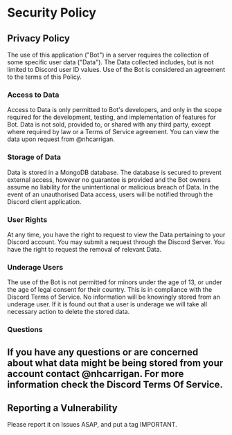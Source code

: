 # Security Policy

## Privacy Policy
The use of this application ("Bot") in a server requires the collection of some specific user data ("Data"). The Data collected includes, but is not limited to Discord user ID values. Use of the Bot is considered an agreement to the terms of this Policy.

### Access to Data
Access to Data is only permitted to Bot's developers, and only in the scope required for the development, testing, and implementation of features for Bot. Data is not sold, provided to, or shared with any third party, except where required by law or a Terms of Service agreement. You can view the data upon request from @nhcarrigan.

### Storage of Data
Data is stored in a MongoDB database. The database is secured to prevent external access, however no guarantee is provided and the Bot owners assume no liability for the unintentional or malicious breach of Data. In the event of an unauthorised Data access, users will be notified through the Discord client application.

### User Rights
At any time, you have the right to request to view the Data pertaining to your Discord account. You may submit a request through the Discord Server. You have the right to request the removal of relevant Data.

### Underage Users
The use of the Bot is not permitted for minors under the age of 13, or under the age of legal consent for their country. This is in compliance with the Discord Terms of Service. No information will be knowingly stored from an underage user. If it is found out that a user is underage we will take all necessary action to delete the stored data.

### Questions
If you have any questions or are concerned about what data might be being stored from your account contact @nhcarrigan. For more information check the Discord Terms Of Service.
---
## Reporting a Vulnerability

Please report it on Issues ASAP, and put a tag IMPORTANT.
